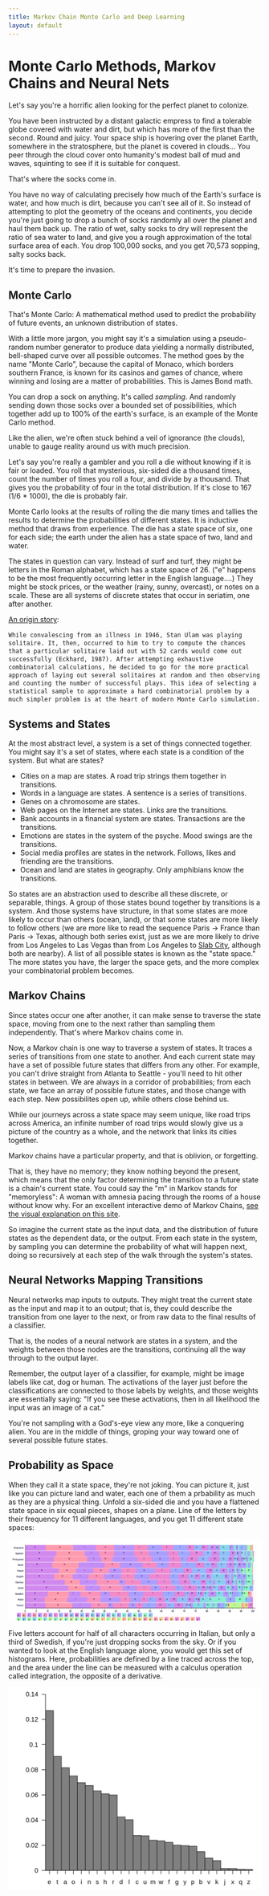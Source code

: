 ```yaml
---
title: Markov Chain Monte Carlo and Deep Learning
layout: default
---
```


# Monte Carlo Methods, Markov Chains and Neural Nets

Let's say you're a horrific alien looking for the perfect planet to colonize. 

You have been instructed by a distant galactic empress to find a tolerable globe covered with water and dirt, but which has more of the first than the second. Round and juicy. Your space ship is hovering over the planet Earth, somewhere in the stratosphere, but the planet is covered in clouds... You peer through the cloud cover onto humanity's modest ball of mud and waves, squinting to see if it is suitable for conquest. 

That's where the socks come in. 

You have no way of calculating precisely how much of the Earth's surface is water, and how much is dirt, because you can't see all of it. So instead of attempting to plot the geometry of the oceans and continents, you decide you're just going to drop a bunch of socks randomly all over the planet and haul them back up. The ratio of wet, salty socks to dry will represent the ratio of sea water to land, and give you a rough approximation of the total surface area of each. You drop 100,000 socks, and you get 70,573 sopping, salty socks back. 

It's time to prepare the invasion. 

## Monte Carlo 

That's Monte Carlo: A mathematical method used to predict the probability of future events, an unknown distribution of states. 

With a little more jargon, you might say it's a simulation using a pseudo-random number generator to produce data yielding a normally distributed, bell-shaped curve over all possible outcomes. The method goes by the name "Monte Carlo", because the capital of Monaco, which borders southern France, is known for its casinos and games of chance, where winning and losing are a matter of probabilities. This is James Bond math. 

You can drop a sock on anything. It's called *sampling*. And randomly sending down those socks over a bounded set of possibilities, which together add up to 100% of the earth's surface, is an example of the Monte Carlo method. 

Like the alien, we're often stuck behind a veil of ignorance (the clouds), unable to gauge reality around us with much precision. 

Let's say you're really a gambler and you roll a die without knowing if it is fair or loaded. You roll that mysterious, six-sided die a thousand times, count the number of times you roll a four, and divide by a thousand. That gives you the probability of four in the total distribution. If it's close to 167 (1/6 * 1000), the die is probably fair. 

Monte Carlo looks at the results of rolling the die many times and tallies the results to determine the probabilities of different states. It is inductive method that draws from experience. The die has a state space of six, one for each side; the earth under the alien has a state space of two, land and water.

The states in question can vary. Instead of surf and turf, they might be letters in the Roman alphabet, which has a state space of 26. ("e" happens to be the most frequently occurring letter in the English language....) They might be stock prices, or the weather (rainy, sunny, overcast), or notes on a scale. These are all systems of discrete states that occur in seriatim, one after another.

[An origin story](http://citeseerx.ist.psu.edu/viewdoc/download?doi=10.1.1.13.7133&rep=rep1&type=pdf): 

```
While convalescing from an illness in 1946, Stan Ulam was playing solitaire. It, then, occurred to him to try to compute the chances that a particular solitaire laid out with 52 cards would come out successfully (Eckhard, 1987). After attempting exhaustive combinatorial calculations, he decided to go for the more practical approach of laying out several solitaires at random and then observing and counting the number of successful plays. This idea of selecting a statistical sample to approximate a hard combinatorial problem by a much simpler problem is at the heart of modern Monte Carlo simulation.
```

## Systems and States

At the most abstract level, a system is a set of things connected together. You might say it's a set of states, where each state is a condition of the system. But what are states? 

* Cities on a map are states. A road trip strings them together in transitions.
* Words in a language are states. A sentence is a series of transitions.
* Genes on a chromosome are states. 
* Web pages on the Internet are states. Links are the transitions. 
* Bank accounts in a financial system are states. Transactions are the transitions.
* Emotions are states in the system of the psyche. Mood swings are the transitions. 
* Social media profiles are states in the network. Follows, likes and friending are the transitions. 
* Ocean and land are states in geography. Only amphibians know the transitions. 

So states are an abstraction used to describe all these discrete, or separable, things. A group of those states bound together by transitions is a system. And those systems have structure, in that some states are more likely to occur than others (ocean, land), or that some states are more likely to follow others (we are more like to read the sequence Paris -> France than Paris -> Texas, although both series exist, just as we are more likely to drive from Los Angeles to Las Vegas than from Los Angeles to [Slab City](https://www.google.com/maps/place/Slab+City,+CA+92233/@33.2579686,-117.7035463,7z/data=!4m5!3m4!1s0x80d0b20527ca5ebf:0xa7f292448cbd1988!8m2!3d33.2579703!4d-115.4623352), although both are nearby). A list of all possible states is known as the "state space." The more states you have, the larger the space gets, and the more complex your combinatorial problem becomes. 

## Markov Chains

Since states occur one after another, it can make sense to traverse the state space, moving from one to the next rather than sampling them independently. That's where Markov chains come in. 

Now, a Markov chain is one way to traverse a system of states. It traces a series of transitions from one state to another. And each current state may have a set of possible future states that differs from any other. For example, you can't drive straight from Atlanta to Seattle - you'll need to hit other states in between. We are always in a corridor of probabilities; from each state, we face an array of possible future states, and those change with each step. New possibilites open up, while others close behind us. 

While our journeys across a state space may seem unique, like road trips across America, an infinite number of road trips would slowly give us a picture of the country as a whole, and the network that links its cities together. 

Markov chains have a particular property, and that is oblivion, or forgetting. 

That is, they have no memory; they know nothing beyond the present, which means that the only factor determining the transition to a future state is a chain's current state. You could say the "m" in Markov stands for "memoryless": A woman with amnesia pacing through the rooms of a house without know why. For an excellent interactive demo of Markov Chains, [see the visual explanation on this site](http://setosa.io/ev/markov-chains/).

So imagine the current state as the input data, and the distribution of future states as the dependent data, or the output. From each state in the system, by sampling you can determine the probability of what will happen next, doing so recursively at each step of the walk through the system's states.

## Neural Networks Mapping Transitions

Neural networks map inputs to outputs. They might treat the current state as the input and map it to an output; that is, they could describe the transition from one layer to the next, or from raw data to the final results of a classifier.

That is, the nodes of a neural network are states in a system, and the weights between those nodes are the transitions, continuing all the way through to the output layer. 

Remember, the output layer of a classifier, for example, might be image labels like cat, dog or human. The activations of the layer just before the classifications are connected to those labels by weights, and those weights are essentially saying: "If you see these activations, then in all likelihood the input was an image of a cat." 

You're not sampling with a God's-eye view any more, like a conquering alien. You are in the middle of things, groping your way toward one of several possible future states. 

## Probability as Space

When they call it a state space, they're not joking. You can picture it, just like you can picture land and water, each one of them a prbability as much as they are a physical thing. Unfold a six-sided die and you have a flattened state space in six equal pieces, shapes on a plane. Line of the letters by their frequency for 11 different languages, and you get 11 different state spaces:

![Alt text](./img/letter_frequency_multilang.png) 

Five letters account for half of all characters occurring in Italian, but only a third of Swedish, if you're just dropping socks from the sky. Or if you wanted to look at the English language alone, you would get this set of histograms. Here, probabilities are defined by a line traced across the top, and the area under the line can be measured with a calculus operation called integration, the opposite of a derivative.  

![Alt text](./img/english_letter_dist.png) 
